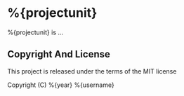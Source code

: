 # %{projectunit}

%{projectunit} is ...


## Copyright And License

This project is released under the terms of the MIT license

Copyright (C) %{year} %{username}